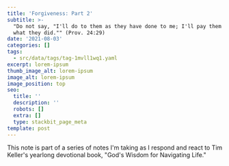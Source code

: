 ```yaml
---
title: 'Forgiveness: Part 2'
subtitle: >-
  "Do not say, "I'll do to them as they have done to me; I'll pay them back for
  what they did."" (Prov. 24:29)
date: '2021-08-03'
categories: []
tags:
  - src/data/tags/tag-1mvll1wq1.yaml
excerpt: lorem-ipsum
thumb_image_alt: lorem-ipsum
image_alt: lorem-ipsum
image_position: top
seo:
  title: ''
  description: ''
  robots: []
  extra: []
  type: stackbit_page_meta
template: post
---
```

This note is part of a series of notes I'm taking as I respond and react to Tim Keller's yearlong devotional book, "God's Wisdom for Navigating Life."
